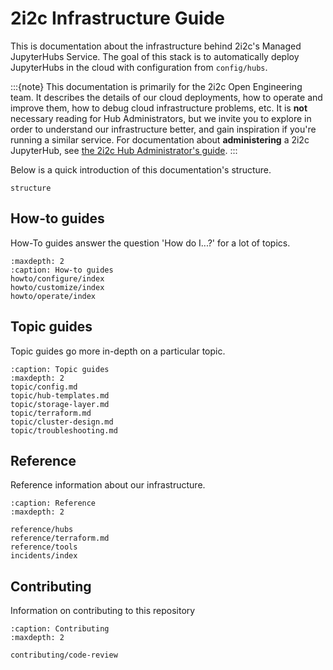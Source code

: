 # 2i2c Infrastructure Guide

This is documentation about the infrastructure behind 2i2c's Managed JupyterHubs Service.
The goal of this stack is to automatically deploy JupyterHubs in the cloud with configuration from `config/hubs`.

:::{note}
This documentation is primarily for the 2i2c Open Engineering team.
It describes the details of our cloud deployments, how to operate and improve them, how to debug cloud infrastructure problems, etc.
It is **not** necessary reading for Hub Administrators, but we invite you to explore in order to understand our infrastructure better, and gain inspiration if you're running a similar service.
For documentation about **administering** a 2i2c JupyterHub, see [the 2i2c Hub Administrator's guide](https://docs.2i2c.org).
:::

Below is a quick introduction of this documentation's structure.

```{toctree}
structure
```

## How-to guides

How-To guides answer the question 'How do I...?' for a lot of topics.

```{toctree}
:maxdepth: 2
:caption: How-to guides
howto/configure/index
howto/customize/index
howto/operate/index
```

## Topic guides

Topic guides go more in-depth on a particular topic.

```{toctree}
:caption: Topic guides
:maxdepth: 2
topic/config.md
topic/hub-templates.md
topic/storage-layer.md
topic/terraform.md
topic/cluster-design.md
topic/troubleshooting.md
```

## Reference

Reference information about our infrastructure.

```{toctree}
:caption: Reference
:maxdepth: 2

reference/hubs
reference/terraform.md
reference/tools
incidents/index
```

## Contributing

Information on contributing to this repository

```{toctree}
:caption: Contributing
:maxdepth: 2

contributing/code-review
```
